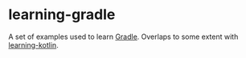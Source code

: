 learning-gradle
=================
A set of examples used to learn [Gradle](https://gradle.org/). Overlaps to some extent with [learning-kotlin](https://github.com/njmittet/learning-kotlin).
